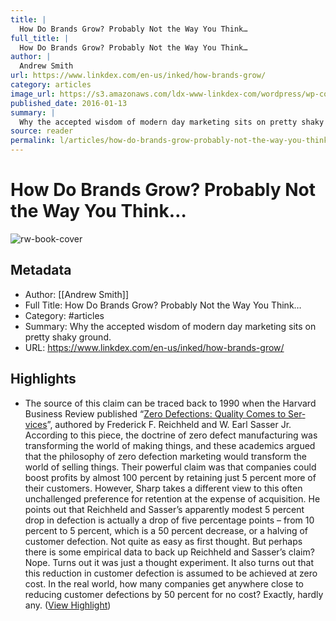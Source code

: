 ```yaml
---
title: |
  How Do Brands Grow? Probably Not the Way You Think…
full_title: |
  How Do Brands Grow? Probably Not the Way You Think…
author: |
  Andrew Smith
url: https://www.linkdex.com/en-us/inked/how-brands-grow/
category: articles
image_url: https://s3.amazonaws.com/ldx-www-linkdex-com/wordpress/wp-content/uploads/20160523113302/how-do-brands-grow.jpg
published_date: 2016-01-13
summary: |
  Why the accept­ed wis­dom of mod­ern day mar­ket­ing sits on pret­ty shaky ground.
source: reader
permalink: l/articles/how-do-brands-grow-probably-not-the-way-you-think
---
```

# How Do Brands Grow? Probably Not the Way You Think…

![rw-book-cover](https://s3.amazonaws.com/ldx-www-linkdex-com/wordpress/wp-content/uploads/20160523113302/how-do-brands-grow.jpg)

## Metadata
- Author: [[Andrew Smith]]
- Full Title: How Do Brands Grow? Probably Not the Way You Think…
- Category: #articles
- Summary: Why the accept­ed wis­dom of mod­ern day mar­ket­ing sits on pret­ty shaky ground.
- URL: https://www.linkdex.com/en-us/inked/how-brands-grow/

## Highlights
- The source of this claim can be traced back to 1990 when the Har­vard Busi­ness Review pub­lished “[Zero Defec­tions: Qual­i­ty Comes to Ser­vices](https://hbr.org/1990/09/zero-defections-quality-comes-to-services)”, authored by Fred­er­ick F. Reich­held and W. Earl Sass­er Jr. Accord­ing to this piece, the doc­trine of zero defect man­u­fac­tur­ing was trans­form­ing the world of mak­ing things, and these aca­d­e­mics argued that the phi­los­o­phy of zero defec­tion mar­ket­ing would trans­form the world of sell­ing things.
  Their pow­er­ful claim was that com­pa­nies could boost prof­its by almost 100 per­cent by retain­ing just 5 per­cent more of their cus­tomers.
  How­ev­er, Sharp takes a dif­fer­ent view to this often unchal­lenged pref­er­ence for reten­tion at the expense of acqui­si­tion.
  He points out that Reich­held and Sasser’s appar­ent­ly mod­est 5 per­cent drop in defec­tion is actu­al­ly a drop of five per­cent­age points – from 10 per­cent to 5 per­cent, which is a 50 per­cent decrease, or a halv­ing of cus­tomer defec­tion. Not quite as easy as first thought.
  But per­haps there is some empir­i­cal data to back up Reich­held and Sasser’s claim? Nope. Turns out it was just a thought exper­i­ment. It also turns out that this reduc­tion in cus­tomer defec­tion is assumed to be achieved at zero cost.
  In the real world, how many com­pa­nies get any­where close to reduc­ing cus­tomer defec­tions by 50 per­cent for no cost? Exact­ly, hard­ly any. ([View Highlight](https://read.readwise.io/read/01jeav3a7veyg26gtczmqzv2qe))



